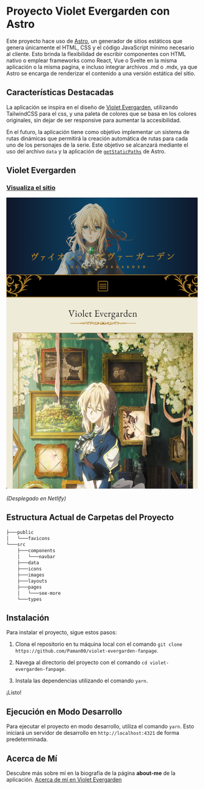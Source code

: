 # Proyecto Violet Evergarden con Astro

Este proyecto hace uso de [Astro](https://astro.build "Sitio web de Astro"), un generador de sitios estáticos que genera  únicamente el HTML, CSS y el código JavaScript mínimo necesario al cliente. Esto brinda la flexibilidad de escribir componentes con HTML nativo o emplear frameworks como React, Vue o Svelte en la misma aplicación o la misma pagina, e incluso integrar archivos .md o .mdx, ya que Astro se encarga de renderizar el contenido a una versión estática del sitio.

## Características Destacadas

La aplicación se inspira en el diseño de [Violet Evergarden](https://tv.violet-evergarden.jp/ "Página oficial de Violet Evergarden en Japón"), utilizando TailwindCSS para el css, y una paleta de colores que se basa en los colores originales, sin dejar de ser responsive para aumentar la accesibilidad.

En el futuro, la aplicación tiene como objetivo implementar un sistema de rutas dinámicas que permitirá la creación automática de rutas para cada uno de los personajes de la serie. Este objetivo se alcanzará mediante el uso del archivo `data` y la aplicación de [`getStaticPaths`](https://docs.astro.build/es/reference/api-reference/#getstaticpaths "Documentación oficial de getStaticPaths") de Astro.

## Violet Evergarden
### [Visualiza el sitio](https://paman00violetfanpage.netlify.app/ "Violet Evergarden Fanpage - Paman00")

![Vista previa del sitio en dispositivos móviles](./public/preview.png "Sitio web de Violet Evergarden - Paman00")

_(Desplegado en Netlify)_

## Estructura Actual de Carpetas del Proyecto
```text
├───public
│   └───favicons
└───src
    ├───components
    │   └───navbar
    ├───data
    ├───icons
    ├───images
    ├───layouts
    ├───pages
    │   └───see-more
    └───types
```

## Instalación

Para instalar el proyecto, sigue estos pasos:

1. Clona el repositorio en tu máquina local con el comando `git clone https://github.com/Paman00/violet-evergarden-fanpage`.

2. Navega al directorio del proyecto con el comando `cd violet-evergarden-fanpage`.

3. Instala las dependencias utilizando el comando `yarn`.

¡Listo!

## Ejecución en Modo Desarrollo

Para ejecutar el proyecto en modo desarrollo, utiliza el comando `yarn`. Esto iniciará un servidor de desarrollo en `http://localhost:4321` de forma predeterminada.

## Acerca de Mí
Descubre más sobre mí en la biografía de la página **about-me** de la aplicación. [Acerca de mí en Violet Evergarden](https://paman00violetfanpage.netlify.app/about-me/ "Violet Evergarden Fanpage - Paman00")
```